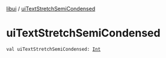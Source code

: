 [libui](index.md) / [uiTextStretchSemiCondensed](./ui-text-stretch-semi-condensed.md)

# uiTextStretchSemiCondensed

`val uiTextStretchSemiCondensed: `[`Int`](https://kotlinlang.org/api/latest/jvm/stdlib/kotlin/-int/index.html)